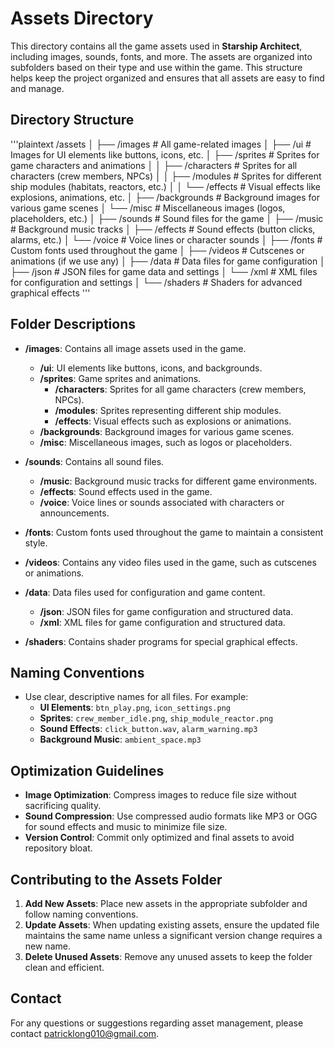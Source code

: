 # **Assets Directory**

This directory contains all the game assets used in **Starship Architect**, including images, sounds, fonts, and more. The assets are organized into subfolders based on their type and use within the game. This structure helps keep the project organized and ensures that all assets are easy to find and manage.

## **Directory Structure**

'''plaintext
/assets
│
├── /images # All game-related images
│ ├── /ui # Images for UI elements like buttons, icons, etc.
│ ├── /sprites # Sprites for game characters and animations
│ │ ├── /characters # Sprites for all characters (crew members, NPCs)
│ │ ├── /modules # Sprites for different ship modules (habitats, reactors, etc.)
│ │ └── /effects # Visual effects like explosions, animations, etc.
│ ├── /backgrounds # Background images for various game scenes
│ └── /misc # Miscellaneous images (logos, placeholders, etc.)
│
├── /sounds # Sound files for the game
│ ├── /music # Background music tracks
│ ├── /effects # Sound effects (button clicks, alarms, etc.)
│ └── /voice # Voice lines or character sounds
│
├── /fonts # Custom fonts used throughout the game
│
├── /videos # Cutscenes or animations (if we use any)
│
├── /data # Data files for game configuration
│ ├── /json # JSON files for game data and settings
│ └── /xml # XML files for configuration and settings
│
└── /shaders # Shaders for advanced graphical effects
'''

## **Folder Descriptions**

- **/images**: Contains all image assets used in the game.

  - **/ui**: UI elements like buttons, icons, and backgrounds.
  - **/sprites**: Game sprites and animations.
    - **/characters**: Sprites for all game characters (crew members, NPCs).
    - **/modules**: Sprites representing different ship modules.
    - **/effects**: Visual effects such as explosions or animations.
  - **/backgrounds**: Background images for various game scenes.
  - **/misc**: Miscellaneous images, such as logos or placeholders.

- **/sounds**: Contains all sound files.

  - **/music**: Background music tracks for different game environments.
  - **/effects**: Sound effects used in the game.
  - **/voice**: Voice lines or sounds associated with characters or announcements.

- **/fonts**: Custom fonts used throughout the game to maintain a consistent style.

- **/videos**: Contains any video files used in the game, such as cutscenes or animations.

- **/data**: Data files used for configuration and game content.

  - **/json**: JSON files for game configuration and structured data.
  - **/xml**: XML files for game configuration and structured data.

- **/shaders**: Contains shader programs for special graphical effects.

## **Naming Conventions**

- Use clear, descriptive names for all files. For example:
  - **UI Elements**: `btn_play.png`, `icon_settings.png`
  - **Sprites**: `crew_member_idle.png`, `ship_module_reactor.png`
  - **Sound Effects**: `click_button.wav`, `alarm_warning.mp3`
  - **Background Music**: `ambient_space.mp3`

## **Optimization Guidelines**

- **Image Optimization**: Compress images to reduce file size without sacrificing quality.
- **Sound Compression**: Use compressed audio formats like MP3 or OGG for sound effects and music to minimize file size.
- **Version Control**: Commit only optimized and final assets to avoid repository bloat.

## **Contributing to the Assets Folder**

1. **Add New Assets**: Place new assets in the appropriate subfolder and follow naming conventions.
2. **Update Assets**: When updating existing assets, ensure the updated file maintains the same name unless a significant version change requires a new name.
3. **Delete Unused Assets**: Remove any unused assets to keep the folder clean and efficient.

## **Contact**

For any questions or suggestions regarding asset management, please contact patricklong010@gmail.com.
